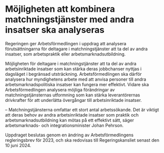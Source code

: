 # Möjligheten att kombinera matchningstjänster med andra insatser ska analyseras

Regeringen ger Arbetsförmedlingen i uppdrag att analysera förutsättningarna för deltagare i matchningstjänster att ta del av andra insatser, som arbetspraktik eller arbetsmarknadsutbildning.

Möjligheten för deltagare i matchningstjänster att ta del av andra arbetsinriktade insatser som kan stärka deras jobbchanser nyttjas i dagsläget i begränsad utsträckning. Arbetsförmedlingen ska därför analysera hur myndighetens arbete med att anvisa personer till andra arbetsmarknadspolitiska insatser kan fungera mer effektivt. Vidare ska Arbetsförmedlingen analysera möjliga förändringar av matchningstjänsternas utformning som kan stärka leverantörernas drivkrafter för att underlätta övergångar till arbetsinriktade insatser.

– Matchningstjänsterna omfattar ett stort antal arbetssökande. Det är viktigt att deras behov av andra arbetsinriktade insatser som praktik och arbetsmarknadsutbildning kan mötas på ett effektivt sätt, säger arbetsmarknads- och integrationsminister Johan Pehrson.

Uppdraget beslutas genom en ändring av Arbetsförmedlingens regleringsbrev för 2023, och ska redovisas till Regeringskansliet senast den 10 juni 2024.
